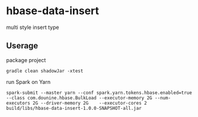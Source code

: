 # hbase-data-insert
multi style insert type

## Userage
package project
```
gradle clean shadowJar -xtest
```
run Spark on Yarn
```
spark-submit --master yarn --conf spark.yarn.tokens.hbase.enabled=true --class com.dounine.hbase.BulkLoad --executor-memory 2G --num-executors 2G --driver-memory 2G    --executor-cores 2 build/libs/hbase-data-insert-1.0.0-SNAPSHOT-all.jar
```
